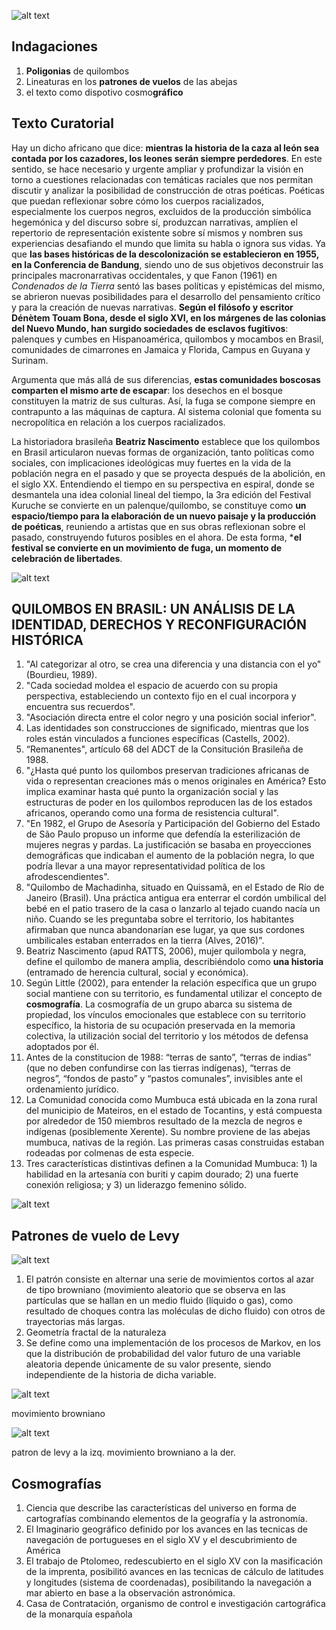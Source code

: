 ![alt text](img/kuruche2024_1.png)

## Indagaciones
1. **Poligonias** de quilombos
2. Lineaturas en los **patrones de vuelos** de las abejas
3. el texto como dispotivo cosmo**gráfico**

## Texto Curatorial 

Hay un dicho africano que dice: **mientras la historia de la caza al león sea contada por los cazadores, los leones serán siempre perdedores**. En este sentido, se hace necesario y urgente ampliar y profundizar la visión en torno a cuestiones relacionadas con temáticas raciales que nos permitan discutir y analizar la posibilidad de construcción de otras poéticas. Poéticas que puedan reflexionar sobre cómo los cuerpos racializados, especialmente los cuerpos negros, excluidos de la producción simbólica hegemónica y del discurso sobre sí,  produzcan narrativas, amplíen el repertorio de representación existente sobre sí mismos y nombren sus experiencias desafiando el mundo que limita su habla o ignora sus vidas. Ya que **las bases históricas de la descolonización se establecieron en 1955, en la Conferencia de Bandung**, siendo
uno de sus objetivos deconstruir las principales macronarrativas occidentales, y que Fanon (1961) en _Condenados de la Tierra_ sentó las bases políticas y epistémicas del mismo, se abrieron nuevas posibilidades para el desarrollo del pensamiento crítico y para la creación de nuevas narrativas. **Según el filósofo y escritor Dénètem Touam Bona, desde el siglo XVI, en los márgenes de las colonias del Nuevo Mundo, han surgido sociedades de esclavos fugitivos**: palenques y cumbes en Hispanoamérica, quilombos y mocambos en Brasil, comunidades de cimarrones en Jamaica y Florida, Campus en Guyana y Surinam.

Argumenta que más allá de sus diferencias, **estas comunidades boscosas comparten el mismo arte de escapar**: los desechos en el bosque constituyen la matriz de sus culturas. Así, la fuga se compone siempre en contrapunto a las máquinas de captura. Al sistema colonial que fomenta su necropolítica en relación a los cuerpos racializados.

La historiadora brasileña **Beatriz Nascimento** establece que los quilombos en Brasil articularon nuevas formas de organización, tanto políticas como sociales, con implicaciones ideológicas muy fuertes en la vida de la población negra en el pasado y que se proyecta después de la abolición, en el siglo XX. Entendiendo el tiempo en su perspectiva en espiral, donde se desmantela una idea colonial lineal del tiempo, la 3ra edición del Festival Kuruche se convierte en un palenque/quilombo, se constituye como **un espacio/tiempo para la elaboración de un nuevo paisaje y la producción de poéticas**, reuniendo a artistas que en sus obras reflexionan sobre el pasado, construyendo
futuros posibles en el ahora. De esta forma, ***el festival se convierte en un movimiento de fuga, un momento de celebración de libertades**.

![alt text](img/kuruche2024_2.png)

## QUILOMBOS EN BRASIL: UN ANÁLISIS DE LA IDENTIDAD, DERECHOS Y RECONFIGURACIÓN HISTÓRICA

1. "Al categorizar al otro, se crea una diferencia y una distancia con el yo" (Bourdieu, 1989).
2. "Cada sociedad moldea el espacio de acuerdo con su propia perspectiva, estableciendo un contexto fijo en el cual incorpora y encuentra sus recuerdos".
3. "Asociación directa entre el color negro y una posición social inferior".
4. Las identidades son construcciones de significado, mientras que los roles están vinculados a funciones específicas (Castells, 2002).
5. “Remanentes", artículo 68 del ADCT de la Consitución Brasileña de 1988.
6. "¿Hasta qué punto los quilombos preservan tradiciones africanas de vida o representan creaciones más o menos originales en América? Esto implica examinar hasta qué punto la organización social y las estructuras de poder en los quilombos reproducen las de los estados africanos, operando como una forma de resistencia cultural".
7. "En 1982, el Grupo de Asesoría y Participación del Gobierno del Estado de São Paulo propuso un informe que defendía la esterilización de mujeres negras y pardas. La justificación se basaba en proyecciones demográficas que indicaban el aumento de la población negra, lo que podría llevar a una mayor representatividad política de los afrodescendientes".
8. "Quilombo de Machadinha, situado en Quissamã, en el Estado de Río de Janeiro (Brasil). Una práctica antigua era enterrar el cordón umbilical del bebé en el patio trasero de la casa o lanzarlo al tejado cuando nacía un niño. Cuando se les preguntaba sobre el territorio, los habitantes afirmaban que nunca abandonarían ese lugar, ya que sus cordones umbilicales estaban enterrados en la tierra (Alves, 2016)". 
9. Beatriz Nascimento (apud RATTS, 2006), mujer quilombola y negra, define el quilombo de manera amplia, describiéndolo como **una historia** (entramado de herencia cultural, social y económica).
10. Según Little (2002), para entender la relación específica que un grupo social mantiene con su territorio, es fundamental utilizar el concepto de **cosmografía**. La cosmografía de un grupo abarca su sistema de propiedad, los vínculos emocionales que establece con su territorio específico, la historia de su ocupación preservada en la memoria colectiva, la utilización social del territorio y los métodos de defensa adoptados por él.
11. Antes de la constitucion de 1988: “terras de santo”, “terras de indias” (que no deben confundirse con las tierras indígenas), “terras de negros”, “fondos de pasto” y “pastos comunales”, invisibles ante el ordenamiento jurídico.
12. La Comunidad conocida como Mumbuca está ubicada en la zona rural del municipio de Mateiros, en el estado de Tocantins, y está compuesta por alrededor de 150 miembros resultado de la mezcla de negros e indígenas (posiblemente Xerente). Su nombre proviene de las abejas mumbuca, nativas de la región. Las primeras casas construidas estaban rodeadas por colmenas de esta especie.
13. Tres características distintivas definen a la Comunidad Mumbuca: 1) la habilidad en la artesanía con buriti y capim dourado; 2) una fuerte conexión religiosa; y 3) un liderazgo femenino sólido.

![alt text](img/30bb8b1ee69cbf0c882142eef593b9b2.avif)


## Patrones de vuelo de Levy 

![alt text](img/protadadosssier.png)

1. El patrón consiste en alternar una serie de movimientos cortos al azar de tipo browniano (movimiento aleatorio que se observa en las partículas que se hallan en un medio fluido (líquido o gas), como resultado de choques contra las moléculas de dicho fluido) con otros de trayectorias más largas.
2. Geometría fractal de la naturaleza
3. Se define como una implementación de los procesos de Markov, en los que la distribución de probabilidad del valor futuro de una variable aleatoria depende únicamente de su valor presente, siendo independiente de la historia de dicha variable. 

![alt text](img/220px-Brownian_motion_large.gif)

movimiento browniano

![alt text](img/levy1a-580x279.png)

patron de levy a la izq. movimiento browniano a la der.


## Cosmografías

1. Ciencia que describe las características del universo en forma de cartografías combinando elementos de la geografía y la astronomía.
2. El Imaginario geográfico definido por los avances en las tecnicas de navegación de portugueses en el siglo XV y el descubrimiento de América 
3. El trabajo de Ptolomeo, redescubierto en el siglo XV con la masificación de la imprenta, posibilitó avances en las tecnicas de cálculo de latitudes y longitudes (sistema de coordenadas), posibilitando la navegación a mar abierto en base a la observación astronómica.
4. Casa de Contratación, organismo de control e investigación cartográfica de la monarquía española

